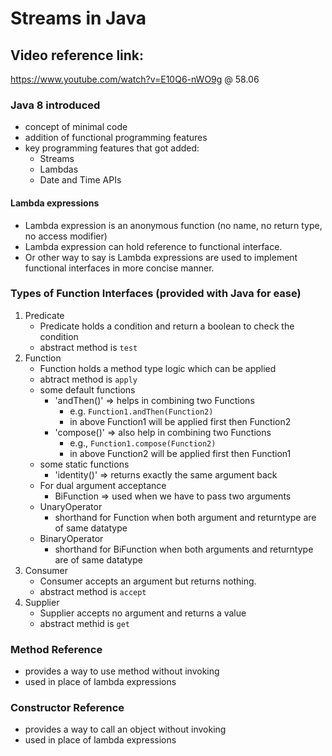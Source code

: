 # Streams in Java

## Video reference link:
https://www.youtube.com/watch?v=E10Q6-nWO9g
@ 58.06
### Java 8 introduced
- concept of minimal code
- addition of functional programming features
- key programming features that got added:
    - Streams
    - Lambdas
    - Date and Time APIs

#### Lambda expressions
- Lambda expression is an anonymous function (no name, no return type, no access modifier)
- Lambda expression can hold reference to functional interface.
- Or other way to say is Lambda expressions are used to implement functional interfaces in more concise manner.


### Types of Function Interfaces (provided with Java for ease)
1. Predicate
    - Predicate holds a condition and return a boolean to check the condition
    - abstract method is `test`
2. Function
    - Function holds a method type logic which can be applied
    - abtract method is `apply`
    - some default functions
        - 'andThen()' => helps in combining two Functions 
            - e.g. `Function1.andThen(Function2)`
            - in above Function1 will be applied first then Function2
        - 'compose()' => also help in combining two Functions
            - e.g., `Function1.compose(Function2)`
            - in above Function2 will be applied first then Function1
    - some static functions
        - 'identity()' => returns exactly the same argument back
    - For dual argument acceptance
        - BiFunction => used when we have to pass two arguments
    - UnaryOperator
        - shorthand for Function when both argument and returntype are of same datatype
    - BinaryOperator
        - shorthand for BiFunction when both arguments and returntype are of same datatype 
3. Consumer
    - Consumer accepts an argument but returns nothing.
    - abstract method is `accept`
4. Supplier
    - Supplier accepts no argument and returns a value
    - abstract methid is `get`

### Method Reference
- provides a way to use method without invoking
- used in place of lambda expressions

### Constructor Reference
- provides a way to call an object without invoking
- used in place of lambda expressions